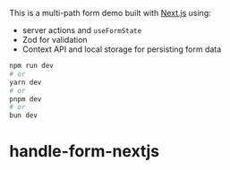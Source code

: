 This is a multi-path form demo built with [Next.js](https://nextjs.org/) using:

- server actions and `useFormState`
- Zod for validation
- Context API and local storage for persisting form data

```bash
npm run dev
# or
yarn dev
# or
pnpm dev
# or
bun dev
```

# handle-form-nextjs
